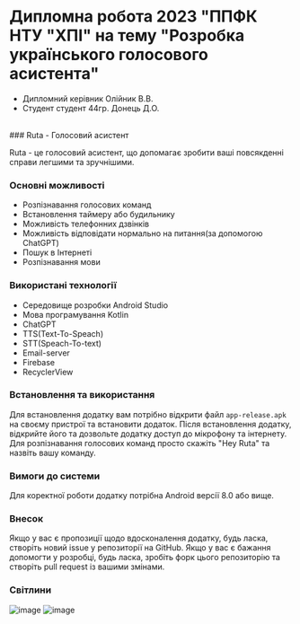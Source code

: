# Дипломна робота 2023 "ППФК НТУ "ХПІ" на тему "Розробка українського голосового асистента"
- Дипломний керівник Олійник В.В.
- Студент студент 44гр. Донець Д.О.
<br>
### Ruta - Голосовий асистент

Ruta - це голосовий асистент, що допомагає зробити ваші повсякденні справи легшими та зручнішими.

### Основні можливості

- Розпізнавання голосових команд
- Встановлення таймеру або будильнику
- Можливість телефонних дзвінків 
- Можливість відповідати нормально на питання(за допомогою ChatGPT)
- Пошук в Інтернеті
- Розпізнавання мови

### Використані технології
- Середовище розробки Android Studio
- Мова програмування Kotlin
- ChatGPT
- TTS(Text-To-Speach)
- STT(Speach-To-text)
- Email-server
- Firebase
- RecyclerView


### Встановлення та використання

Для встановлення додатку вам потрібно відкрити файл `app-release.apk` 
на своєму пристрої та встановити додаток. Після встановлення додатку, 
відкрийте його та дозвольте додатку доступ до мікрофону та інтернету. 
Для розпізнавання голосових команд просто скажіть "Hey Ruta" та назвіть вашу команду.

### Вимоги до системи

Для коректної роботи додатку потрібна Android версії 8.0 або вище.

### Внесок

Якщо у вас є пропозиції щодо вдосконалення додатку, будь ласка, створіть новий issue у репозиторії на GitHub. Якщо у вас є бажання допомогти у розробці, будь ласка, зробіть форк цього репозиторію та створіть pull request із вашими змінами.

### Світлини
![image](https://github.com/DanyloDonets/Pyta/assets/25330565/91932ba7-5317-46e5-8047-b9e7e185e6ee)
![image](https://github.com/DanyloDonets/Pyta/assets/25330565/ed031f0b-6128-43f9-a40e-4ba0ea2c5835)



